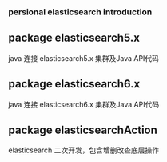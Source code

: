 ### persional elasticsearch introduction


## package  elasticsearch5.x
java 连接 elasticsearch5.x 集群及Java API代码

## package  elasticsearch6.x
java 连接 elasticsearch6.x 集群及Java API代码

## package  elasticsearchAction
elasticsearch 二次开发，包含增删改查底层操作
